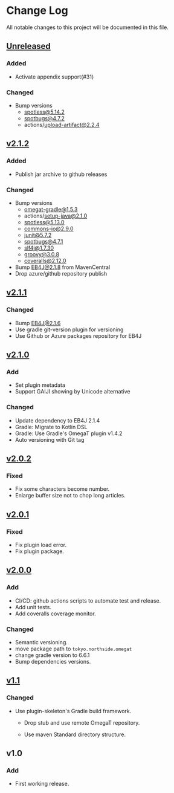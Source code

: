 # Change Log
All notable changes to this project will be documented in this file.

## [Unreleased]

### Added
* Activate appendix support(#31)

### Changed
* Bump versions
  - spotless@5.14.2
  - spotbugs@4.7.2
  - actions/upload-artifact@2.2.4

## [v2.1.2]

### Added
* Publish jar archive to github releases

### Changed
* Bump versions
  - omegat-gradle@1.5.3
  - actions/setup-java@2.1.0
  - spotless@5.13.0
  - commons-io@2.9.0
  - junit@5.7.2
  - spotbugs@4.7.1
  - slf4j@1.7.30
  - groovy@3.0.8
  - coveralls@2.12.0
* Bump EB4J@2.1.8 from MavenCentral
* Drop azure/github repository publish

## [v2.1.1]

### Changed

* Bump EB4J@2.1.6
* Use gradle git-version plugin for versioning
* Use Github or Azure packages repository for EB4J

## [v2.1.0]

### Add

* Set plugin metadata
* Support GAIJI showing by Unicode alternative

### Changed

* Update dependency to EB4J 2.1.4
* Gradle: Migrate to Kotlin DSL
* Gradle: Use Gradle's OmegaT plugin v1.4.2
* Auto versioning with Git tag

## [v2.0.2]

### Fixed

* Fix some characters become number.
* Enlarge buffer size not to chop long articles.


## [v2.0.1]

### Fixed

* Fix plugin load error.
* Fix plugin package.


## [v2.0.0]

### Add

* CI/CD: github actions scripts to automate test and release.
* Add unit tests.
* Add coveralls coverage monitor.

### Changed

* Semantic versioning.
* move package path to `tokyo.northside.omegat`
* change gradle version to 6.6.1
* Bump dependencies versions.


## [v1.1]
### Changed
- Use plugin-skeleton's Gradle build framework.

  - Drop stub and use remote OmegaT repository.

  - Use maven Standard directory structure.
  
## v1.0

### Add
- First working release.

[Unreleased]: https://github.com/miurahr/omegat-plugin-epwing/compare/v2.1.2...HEAD
[v2.1.2]: https://github.com/miurahr/omegat-plugin-epwing/compare/v2.1.1...v2.1.2
[v2.1.1]: https://github.com/miurahr/omegat-plugin-epwing/compare/v2.1.0...v2.1.1
[v2.1.0]: https://github.com/miurahr/omegat-plugin-epwing/compare/v2.0.2...v2.1.0
[v2.0.2]: https://github.com/miurahr/omegat-plugin-epwing/compare/v2.0.1...v2.0.2
[v2.0.1]: https://github.com/miurahr/omegat-plugin-epwing/compare/v2.0.0...v2.0.1
[v2.0.0]: https://github.com/miurahr/omegat-plugin-epwing/compare/v1.1...v2.0.0
[v1.1]: https://github.com/miurahr/omegat-plugin-epwing/compare/v1.0...v1.1
